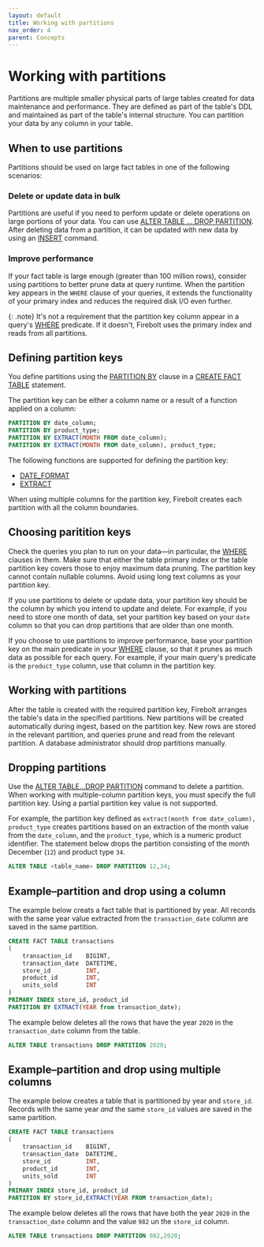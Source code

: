 ```yaml
---
layout: default
title: Working with partitions
nav_order: 4
parent: Concepts
---
```

# Working with partitions

Partitions are multiple smaller physical parts of large tables created for data maintenance and performance. They are defined as part of the table's DDL and maintained as part of the table's internal structure. You can partition your data by any column in your table.

## When to use partitions

Partitions should be used on large fact tables in one of the following scenarios:

### Delete or update data in bulk
Partitions are useful if you need to perform update or delete operations on large portions of your data. You can use [ALTER TABLE ... DROP PARTITION](../sql-reference/commands/ddl-commands.md#alter-table-drop-partition). After deleting data from a partition, it can be updated with new data by using an [INSERT](../sql-reference/commands/dml-commands.md#insert-into) command.

### Improve performance
If your fact table is large enough (greater than 100 million rows), consider using partitions to better prune data at query runtime. When the partition key appears in the `WHERE` clause of your queries, it extends the functionality of your primary index and reduces the required disk I/O even further.

{: .note}
It's not a requirement that the partition key column appear in a query's [WHERE](../sql-reference/commands/query-syntax.md#where) predicate. If it doesn't, Firebolt uses the primary index and reads from all partitions.

## Defining partition keys

You define partitions using the [PARTITION BY](../sql-reference/commands/ddl-commands.md#partition-by) clause in a [CREATE FACT TABLE](../sql-reference/commands/ddl-commands.md#create-fact--dimension-table) statement.

The partition key can be either a column name or a result of a function applied on a column:

```sql
PARTITION BY date_column;
PARTITION BY product_type;
PARTITION BY EXTRACT(MONTH FROM date_column);
PARTITION BY EXTRACT(MONTH FROM date_column), product_type;
```

The following functions are supported for defining the partition key:

* [DATE\_FORMAT](../sql-reference/functions-reference/date-and-time-functions.md#date_format)
* [EXTRACT](../sql-reference/functions-reference/date-and-time-functions.md#extract)

When using multiple columns for the partition key, Firebolt creates each partition with all the column boundaries.

## Choosing paritition keys
Check the queries you plan to run on your data&mdash;in particular, the [WHERE](../sql-reference/commands/query-syntax.md#where) clauses in them. Make sure that either the table primary index or the table partition key covers those to enjoy maximum data pruning. The partition key cannot contain nullable columns. Avoid using long text columns as your partition key.

If you use partitions to delete or update data, your partition key should be the column by which you intend to update and delete. For example, if you need to store one month of data, set your partition key based on your `date` column so that you can drop partitions that are older than one month.

If you choose to use partitions to improve performance, base your partition key on the main predicate in your [WHERE](../sql-reference/commands/query-syntax.md#where) clause, so that it prunes as much data as possible for each query. For example, if your main query's predicate is the `product_type` column, use that column in the partition key.

## Working with partitions

After the table is created with the required partition key, Firebolt arranges the table's data in the specified partitions. New partitions will be created automatically during ingest, based on the partition key. New rows are stored in the relevant partition, and queries prune and read from the relevant partition. A database administrator should drop partitions manually.  

## Dropping partitions

Use the [ALTER TABLE...DROP PARTITION](../sql-reference/commands/ddl-commands.md#alter-table-drop-partition) command to delete a partition. When working with multiple-column partition keys, you must specify the full partition key. Using a partial partition key value is not supported.

For example, the partition key defined as `extract(month from date_column), product_type` creates partitions based on an extraction of the month value from the `date_column`, and the `product_type`, which is a numeric product identifier. The statement below drops the partition consisting of the month December (`12`) and product type `34`.

```sql
ALTER TABLE <table_name> DROP PARTITION 12,34;
```

## Example&ndash;partition and drop using a column

The example below creats a fact table that is partitioned by year. All records with the same year value extracted from the `transaction_date` column are saved in the same partition.

```sql
CREATE FACT TABLE transactions
(
    transaction_id    BIGINT,
    transaction_date  DATETIME,
    store_id          INT,
    product_id        INT,
    units_sold        INT
)
PRIMARY INDEX store_id, product_id
PARTITION BY EXTRACT(YEAR from transaction_date);
```

The example below deletes all the rows that have the year `2020` in the `transaction_date` column from the table.

```sql
ALTER TABLE transactions DROP PARTITION 2020;
```

## Example&ndash;partition and drop using multiple columns

The example below creates a table that is partitioned by year and `store_id`. Records with the same year *and* the same `store_id` values are saved in the same partition.

```sql
CREATE FACT TABLE transactions
(
    transaction_id    BIGINT,
    transaction_date  DATETIME,
    store_id          INT,
    product_id        INT,
    units_sold        INT
)
PRIMARY INDEX store_id, product_id
PARTITION BY store_id,EXTRACT(YEAR FROM transaction_date);
```

The example below deletes all the rows that have both the year `2020` in the `transaction_date` column and the value `982` un the `store_id` column.

```sql
ALTER TABLE transactions DROP PARTITION 982,2020;
```
